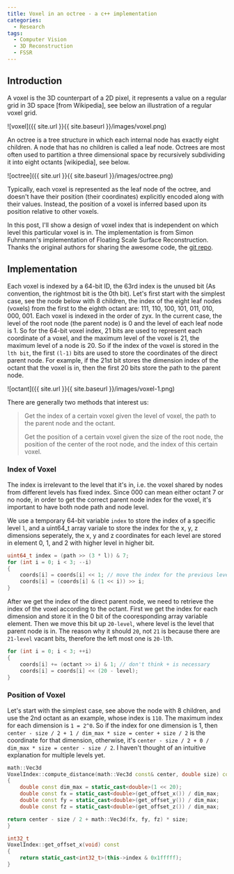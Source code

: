 ```yaml
---
title: Voxel in an octree - a c++ implementation
categories: 
  - Research
tags:
  - Computer Vision
  - 3D Reconstruction
  - FSSR
---
```


## Introduction

A voxel is the 3D counterpart of a 2D pixel, it represents a value on a regular grid in 3D space [from Wikipedia], see below an illustration of a regular voxel grid.

![voxel]({{ site.url }}{{ site.baseurl }}/images/voxel.png)

An octree is a tree structure in which each internal node has exactly eight children. A node that has no children is called a leaf node. Octrees are most often used to partition a three dimensional space by recursively subdividing it into eight octants [wikipedia], see below.

![octree]({{ site.url }}{{ site.baseurl }}/images/octree.png)

Typically, each voxel is represented as the leaf node of the octree, and doesn't have their position (their coordinates) explicitly encoded along with their values. Instead, the position of a voxel is inferred based upon its position relative to other voxels.

In this post, I'll show a design of voxel index that is independent on which level this particular voxel is in. The implementation is from Simon Fuhrmann's implementation of Floating Scale Surface Reconstruction. Thanks the original authors for sharing the awesome code, the [git repo](https://github.com/simonfuhrmann/mve).

## Implementation

Each voxel is indexed by a 64-bit ID, the 63rd index is the unused bit (As convention, the rightmost bit is the 0th bit). Let's first start with the simplest case, see the node below with 8 children, the index of the eight leaf nodes (voxels) from the first to the eighth octant are: 111, 110, 100, 101, 011, 010, 000, 001. Each voxel is indexed in the order of zyx. In the current case, the level of the root node (the parent node) is 0 and the level of each leaf node is 1. So for the 64-bit voxel index, 21 bits are used to
represent each coordinate of a voxel, and the maximum level of the voxel is 21, the maximum level of a node is 20. So if the index of the voxel is stored in the `lth bit`, the first `(l-1)` bits are used to store the coordinates of the direct parent node. For example, if the 21st bit stores the dimension index of the octant that the voxel is in, then the first 20 bits store the path to the parent node.

![octant]({{ site.url }}{{ site.baseurl }}/images/voxel-1.png)

There are generally two methods that interest us:

> Get the index of a certain voxel given the level of voxel, the path to the parent node and the octant.
>
> Get the position of a certain voxel given the size of the root node, the position of the center of the root node, and the index of this certain voxel.

### Index of Voxel

The index is irrelevant to the level that it's in, i.e. the voxel shared by nodes from different levels has fixed index. Since 000 can mean either octant 7 or no node, in order to get the correct parent node index for the voxel, it's important to have both node path and node level.

We use a temporary 64-bit variable `index` to store the index of a specific level `l`, and a uint64_t array variale to store the index for the x, y, z dimensions seperately, the x, y and z coordinates for each level are stored in element 0, 1, and 2 with higher level in higher bit.

```cpp
uint64_t index = (path >> (3 * l)) & 7;
for (int i = 0; i < 3; --i)
{
    coords[i] = coords[i] << 1; // move the index for the previous level up 1 bit
    coords[i] = (coords[i] & (1 << i)) >> i;
}
```

After we get the index of the direct parent node, we need to retrieve the index of the voxel according to the octant. First we get the index for each dimension and store it in the 0 bit of the cooresponding array variable element. Then we move this bit up `20-level`, where level is the level that parent node is in. The reason why it should `20`, not `21` is because there are `21-level` vacant bits, therefore the left most one is `20-l`th.

```cpp
for (int i = 0; i < 3; ++i)
{
    coords[i] += (octant >> i) & 1; // don't think + is necessary
    coords[i] = coords[i] << (20 - level);
}
```

### Position of Voxel

Let's start with the simplest case, see above the node with 8 children, and use the 2nd octant as an example, whose index is `110`. The maximum index for each dimension is `1 = 2^0`. So if the index for one dimension is 1, then `center - size / 2 + 1 / dim_max * size = center + size / 2` is the coordinate for that dimension, otherwise, it's `center - size / 2 + 0 / dim_max * size = center - size / 2`. I haven't thought of an intuitive explanation for multiple levels yet.

```cpp
math::Vec3d
VoxelIndex::compute_distance(math::Vec3d const& center, double size) const
{
    double const dim_max = static_cast<double>(1 << 20);
    double const fx = static_cast<double>(get_offset_x()) / dim_max;
    double const fy = static_cast<double>(get_offset_y()) / dim_max;
    double const fz = static_cast<double>(get_offset_z()) / dim_max;

return center - size / 2 + math::Vec3d(fx, fy, fz) * size;
}

int32_t
VoxelIndex::get_offset_x(void) const
{
    return static_cast<int32_t>(this->index & 0x1fffff);
}
```
